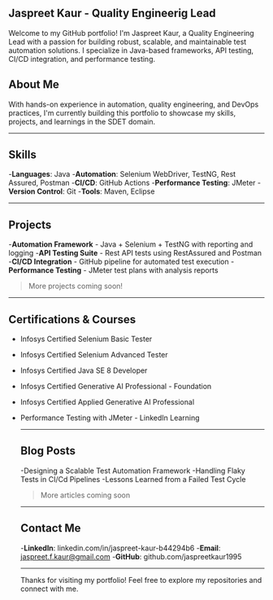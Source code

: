 ## Jaspreet Kaur - Quality Engineerig Lead

Welcome to my GitHub portfolio! I'm Jaspreet Kaur, a Quality Engineering Lead with a passion for building robust, scalable, and maintainable test automation solutions. I specialize in Java-based frameworks, API testing, CI/CD integration, and performance testing.



## About Me

With hands-on experience in automation, quality engineering, and DevOps practices, I'm currently building this portfolio to showcase my skills, projects, and learnings in the SDET domain.

---

## Skills

-**Languages**: Java
-**Automation**: Selenium WebDriver, TestNG, Rest Assured, Postman
-**CI/CD**: GitHub Actions
-**Performance Testing**: JMeter
-**Version Control**: Git
-**Tools**: Maven, Eclipse

---

## Projects

-**Automation Framework** - Java + Selenium + TestNG with reporting and logging
-**API Testing Suite** - Rest API tests using RestAssured and Postman
-**CI/CD Integration** - GitHub pipeline for automated test execution
-**Performance Testing** - JMeter test plans with analysis reports

> More projects coming soon!

---

## Certifications & Courses
- Infosys Certified Selenium Basic Tester
- Infosys Certified Selenium Advanced Tester
- Infosys Certified Java SE 8 Developer
- Infosys Certified Generative AI Professional - Foundation
- Infosys Certified Applied Generative AI Professional
- Performance Testing with JMeter - LinkedIn Learning

  ---

  ## Blog Posts

  -Designing a Scalable Test Automation Framework
  -Handling Flaky Tests in CI/Cd Pipelines
  -Lessons Learned from a Failed Test Cycle

  > More articles coming soon
  
  ---

  ## Contact Me

  -**LinkedIn**: linkedin.com/in/jaspreet-kaur-b44294b6
  -**Email**: jaspreet.f.kaur@gmail.com
  -**GitHub**: github.com/jaspreetkaur1995

  ---

  Thanks for visiting my portfolio! Feel free to explore my repositories and connect with me.
